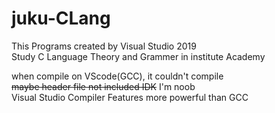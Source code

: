 # juku-CLang
This Programs created by Visual Studio 2019  
Study C Language Theory and Grammer in institute Academy

when compile on VScode(GCC), it couldn't compile  
~~maybe header file not included IDK~~ I'm noob  
Visual Studio Compiler Features more powerful than GCC
